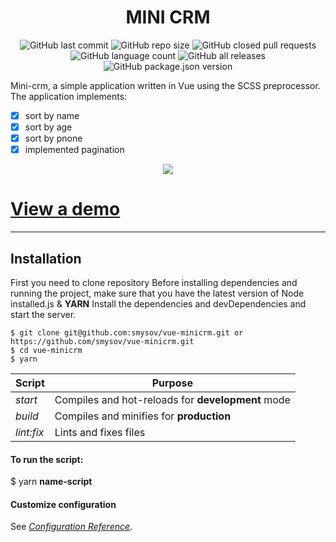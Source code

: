 <h1 align="center">MINI CRM</h1>

<p align="center">

<img alt="GitHub last commit" src="https://img.shields.io/github/last-commit/smysov/vue-minicrm?style=plastic">

<img alt="GitHub repo size" src="https://img.shields.io/github/repo-size/smysov/vue-minicrm?style=plastic">

<img alt="GitHub closed pull requests" src="https://img.shields.io/github/issues-pr-closed/smysov/vue-minicrm?style=plastic">

<img alt="GitHub language count" src="https://img.shields.io/github/languages/count/smysov/vue-minicrm?style=plastic">

<img alt="GitHub all releases" src="https://img.shields.io/github/downloads/smysov/vue-minicrm/total?style=plastic">

<img alt="GitHub package.json version" src="https://img.shields.io/github/package-json/v/smysov/vue-minicrm?label=package.json&style=plastic">

</p>

Mini-crm, a simple application written in Vue using the SCSS preprocessor.
The application implements:
- [x] sort by name
- [x] sort by age
- [x] sort by pnone
- [x] implemented pagination

<p align="center">

<img  src="https://i.ibb.co/tQgZ5F6/crm.png">

</p>

# [View a demo](https://mini-crm-9f808.web.app/)

---

## Installation

First you need to clone repository
Before installing dependencies and running the project,
make sure that you have the latest version of Node installed.js & **YARN**
Install the dependencies and devDependencies and start the server.

```
$ git clone git@github.com:smysov/vue-minicrm.git or https://github.com/smysov/vue-minicrm.git
$ cd vue-minicrm
$ yarn
```

| Script | Purpose                                     |
| ------ | ------------------------------------------- |
| *start*   | Compiles and hot-reloads for **development** mode  |
| *build*  | Compiles and minifies for **production**   |
| *lint:fix*  | Lints and fixes files |  |

#### To run the script:

\$ yarn **name-script**



#### Customize configuration

See [*Configuration Reference*](https://cli.vuejs.org/config/).
